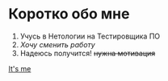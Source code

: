 # Коротко обо мне

1. Учусь в Нетологии на Тестировщика ПО
2. *Хочу сменить работу*
3. Надеюсь получится! ~~нужна мотивация~~

[It's me](https://photos.google.com/photo/AF1QipNPlfaAKxUCEXO_hi-aDA1s7tLJ0CTTf0BjaTle)
